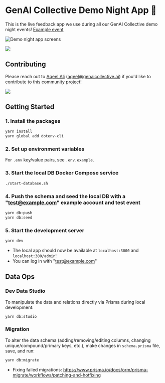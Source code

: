 # GenAI Collective Demo Night App 🚀

This is the live feedback app we use during all our GenAI Collective demo night events! [Example event](https://lu.ma/sf-demo)

![Demo night app screens](https://github.com/GenAICollective/demo-night-app/assets/13221124/17248c6c-8e58-46d5-b941-e1f63387f620)

<a href="https://www.loom.com/share/d1b18cb1b4ff4e99b097d727045442ee">
  <img style="max-width:200px;" src="https://cdn.loom.com/sessions/thumbnails/d1b18cb1b4ff4e99b097d727045442ee-with-play.gif">
</a>
  
## Contributing

Please reach out to [Aqeel Ali](https://www.linkedin.com/in/aliaqeel/) (<aqeel@genaicollective.ai>) if you'd like to contribute to this community project!

<a href="https://www.loom.com/share/79236c4d42364fbcbcbfa24bc066620c">
  <img style="max-width:200px;" src="https://cdn.loom.com/sessions/thumbnails/79236c4d42364fbcbcbfa24bc066620c-with-play.gif">
</a>

## Getting Started

### 1. Install the packages

```bash
yarn install
yarn global add dotenv-cli
```

### 2. Set up environment variables

For `.env` key/value pairs, see `.env.example`.

### 3. Start the local DB Docker Compose service

```bash
./start-database.sh
```

### 4. Push the schema and seed the local DB with a "<test@example.com>" example account and test event

```bash
yarn db:push
yarn db:seed
```

### 5. Start the development server

```bash
yarn dev
```

- The local app should now be available at `localhost:3000` and `localhost:300/admin`!
- You can log in with "<test@example.com>"

## Data Ops

### Dev Data Studio

To manipulate the data and relations directly via Prisma during local development:

```bash
yarn db:studio
```

### Migration

To alter the data schema (adding/removing/editing columns, changing unique/compound/primary keys, etc.), make changes in `schema.prisma` file, save, and run:

```bash
yarn db:migrate
```

- Fixing failed migrations:
  <https://www.prisma.io/docs/orm/prisma-migrate/workflows/patching-and-hotfixing>
